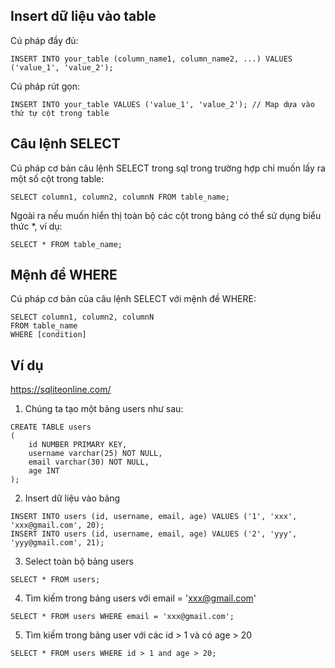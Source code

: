 ## Insert dữ liệu vào table
Cú pháp đầy đủ:
```
INSERT INTO your_table (column_name1, column_name2, ...) VALUES ('value_1', 'value_2');
```

Cú pháp rút gọn:
```
INSERT INTO your_table VALUES ('value_1', 'value_2'); // Map dựa vào thứ tự cột trong table
```
## Câu lệnh SELECT
Cú pháp cơ bản câu lệnh SELECT trong sql trong trường hợp chỉ muốn lấy ra một số cột trong table:
```
SELECT column1, column2, columnN FROM table_name;
```
Ngoài ra nếu muốn hiển thị toàn bộ các cột trong bảng có thể sử dụng biểu thức *, ví dụ:
```
SELECT * FROM table_name;
```
## Mệnh đề WHERE
Cú pháp cơ bản của câu lệnh SELECT với mệnh đề WHERE:
```
SELECT column1, column2, columnN 
FROM table_name
WHERE [condition]
```

## Ví dụ
https://sqliteonline.com/
1. Chúng ta tạo một bảng users như sau:
```
CREATE TABLE users
( 
    id NUMBER PRIMARY KEY,
    username varchar(25) NOT NULL,
    email varchar(30) NOT NULL,
    age INT
);
```
2. Insert dữ liệu vào bảng
```
INSERT INTO users (id, username, email, age) VALUES ('1', 'xxx', 'xxx@gmail.com', 20);
INSERT INTO users (id, username, email, age) VALUES ('2', 'yyy', 'yyy@gmail.com', 21);
```
3. Select toàn bộ bảng users
```
SELECT * FROM users;
```
4. Tìm kiếm trong bảng users với email = 'xxx@gmail.com'
```
SELECT * FROM users WHERE email = 'xxx@gmail.com';
```
5. Tìm kiếm trong bảng user với các id > 1 và có age > 20
```
SELECT * FROM users WHERE id > 1 and age > 20;
```
